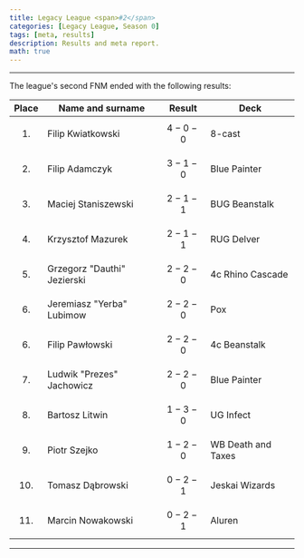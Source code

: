 ```yaml
---
title: Legacy League <span>#2</span>
categories: [Legacy League, Season 0]
tags: [meta, results]
description: Results and meta report.
math: true
---
```


---

The league's second FNM ended with the following results:

|   Place   | Name and surname            | Result      | Deck               |
|:---------:|-----------------------------|-------------|--------------------|
| $$ 1. $$  | Filip Kwiatkowski           | $$ 4-0-0 $$ | 8-cast             |
| $$ 2. $$  | Filip Adamczyk              | $$ 3-1-0 $$ | Blue Painter       |
| $$ 3. $$  | Maciej Staniszewski         | $$ 2-1-1 $$ | BUG Beanstalk      |
| $$ 4. $$  | Krzysztof Mazurek           | $$ 2-1-1 $$ | RUG Delver         |
| $$ 5. $$  | Grzegorz "Dauthi" Jezierski | $$ 2-2-0 $$ | 4c Rhino Cascade   |
| $$ 6. $$  | Jeremiasz "Yerba" Lubimow   | $$ 2-2-0 $$ | Pox                |
| $$ 6. $$  | Filip Pawłowski             | $$ 2-2-0 $$ | 4c Beanstalk       |
| $$ 7. $$  | Ludwik "Prezes" Jachowicz   | $$ 2-2-0 $$ | Blue Painter       |
| $$ 8. $$  | Bartosz Litwin              | $$ 1-3-0 $$ | UG Infect          |
| $$ 9. $$  | Piotr Szejko                | $$ 1-2-0 $$ | WB Death and Taxes |
| $$ 10. $$ | Tomasz Dąbrowski            | $$ 0-2-1 $$ | Jeskai Wizards     |
| $$ 11. $$ | Marcin Nowakowski           | $$ 0-2-1 $$ | Aluren             |

---
